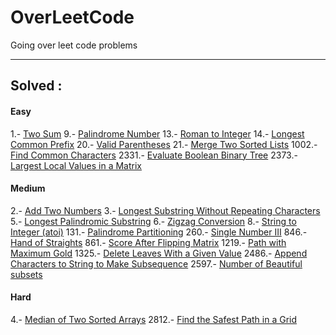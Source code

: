 # OverLeetCode

Going over leet code problems

---

## Solved :

#### Easy

1.- [Two Sum](https://leetcode.com/problems/two-sum)
9.- [Palindrome Number](https://leetcode.com/problems/palindrome-number)
13.- [Roman to Integer](https://leetcode.com/problems/roman-to-integer)
14.- [Longest Common Prefix](https://leetcode.com/problems/longest-common-prefix)
20.- [Valid Parentheses](https://leetcode.com/problems/valid-parentheses)
21.- [Merge Two Sorted Lists](https://leetcode.com/problems/merge-two-sorted-lists)
1002.- [Find Common Characters](https://leetcode.com/problems/find-common-characters)
2331.- [Evaluate Boolean Binary Tree](https://leetcode.com/problems/evaluate-boolean-binary-tree)
2373.- [Largest Local Values in a Matrix](https://leetcode.com/problems/largest-local-values-in-a-matrix)

#### Medium

2.- [Add Two Numbers](https://leetcode.com/problems/add-two-numbers)
3.- [Longest Substring Without Repeating Characters](https://leetcode.com/problems/longest-substring-without-repeating-characters)
5.- [Longest Palindromic Substring](https://leetcode.com/problems/longest-palindromic-substring)
6.- [Zigzag Conversion](https://leetcode.com/problems/zigzag-conversion)
8.- [String to Integer (atoi)](https://leetcode.com/problems/string-to-integer-atoi)
131.- [Palindrome Partitioning](https://leetcode.com/problems/palindrome-partitioning)
260.- [Single Number III](https://leetcode.com/problems/single-number-iii)
846.- [Hand of Straights](https://leetcode.com/problems/hand-of-straights)
861.- [Score After Flipping Matrix](https://leetcode.com/problems/score-after-flipping-matrix)
1219.- [Path with Maximum Gold](https://leetcode.com/problems/path-with-maximum-gold)
1325.- [Delete Leaves With a Given Value](https://leetcode.com/problems/delete-leaves-with-a-given-value)
2486.- [Append Characters to String to Make Subsequence](https://leetcode.com/problems/append-characters-to-string-to-make-subsequence)
2597.- [Number of Beautiful subsets](https://leetcode.com/problems/the-number-of-beautiful-subsets)

#### Hard

4.- [Median of Two Sorted Arrays](https://leetcode.com/problems/median-of-two-sorted-arrays)
2812.- [Find the Safest Path in a Grid](https://leetcode.com/problems/find-the-safest-path-in-a-grid)
